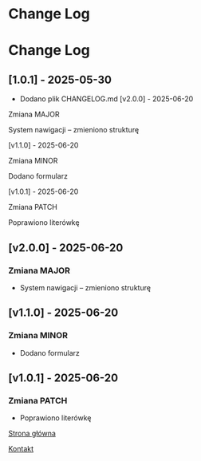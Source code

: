 # Change Log

# Change Log



## [1.0.1] - 2025-05-30

- Dodano plik CHANGELOG.md
[v2.0.0] - 2025-06-20 

Zmiana MAJOR 

System nawigacji – zmieniono strukturę 

[v1.1.0] - 2025-06-20 

Zmiana MINOR 

Dodano formularz 

[v1.0.1] - 2025-06-20 

Zmiana PATCH 

Poprawiono literówkę 



## [v2.0.0] - 2025-06-20
### Zmiana MAJOR
-  System nawigacji – zmieniono strukturę 

## [v1.1.0] - 2025-06-20
### Zmiana MINOR
- Dodano formularz 

## [v1.0.1] - 2025-06-20
### Zmiana PATCH
- Poprawiono literówkę 


<nav>

  <a href="index.html">Strona główna</a>

  <a href="contact.html">Kontakt</a>

</nav>




